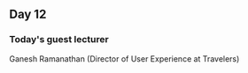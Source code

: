 ## Day 12 

### Today's guest lecturer 
Ganesh Ramanathan (Director of User Experience at Travelers) 
